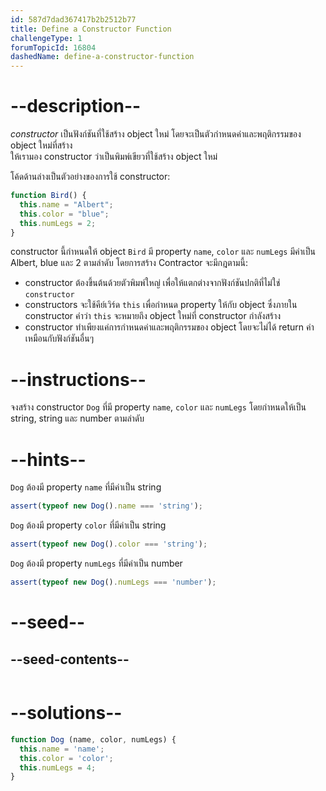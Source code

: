 ```yaml
---
id: 587d7dad367417b2b2512b77
title: Define a Constructor Function
challengeType: 1
forumTopicId: 16804
dashedName: define-a-constructor-function
---
```


# --description--

<dfn>constructor</dfn> เป็นฟังก์ชันที่ใช้สร้าง object ใหม่ โดยจะเป็นตัวกำหนดค่าและพฤติกรรมของ object ใหม่ที่สร้าง  
ให้เรามอง constructor ว่าเป็นพิมพ์เขียวที่ใช้สร้าง object ใหม่ 

โค้ดด้านล่างเป็นตัวอย่างของการใช้ constructor:

```js
function Bird() {
  this.name = "Albert";
  this.color = "blue";
  this.numLegs = 2;
}
```

constructor นี้กำหนดให้ object `Bird` มี property `name`, `color` และ `numLegs` มีค่าเป็น Albert, blue และ 2 ตามลำดับ โดยการสร้าง Contractor จะมีกฎตามนี้:


<ul><li>constructor ต้องขึ้นต้นด้วยตัวพิมพ์ใหญ่ เพื่อให้แตกต่างจากฟังก์ชันปกติที่ไม่ใช่ <code>constructor</code>
</li><li>constructors จะใช้คีย์เวิร์ด <code>this</code> เพื่อกำหนด property ให้กับ object ซึ่งภายใน constructor คำว่า <code>this</code> จะหมายถึง object ใหม่ที่ constructor กำลังสร้าง</li>
<li>constructor ทำเพียงแค่การกำหนดค่าและพฤติกรรมของ object โดยจะไม่ได้ return ค่าเหมือนกับฟังก์ชันอื่นๆ</li></ul>

# --instructions--

จงสร้าง constructor `Dog` ที่มี property `name`, `color` และ `numLegs` โดยกำหนดให้เป็น string, string และ number ตามลำดับ

# --hints--

`Dog` ต้องมี property `name` ที่มีค่าเป็น string

```js
assert(typeof new Dog().name === 'string');
```

`Dog` ต้องมี property `color` ที่มีค่าเป็น string

```js
assert(typeof new Dog().color === 'string');
```

`Dog` ต้องมี property `numLegs` ที่มีค่าเป็น number

```js
assert(typeof new Dog().numLegs === 'number');
```

# --seed--

## --seed-contents--

```js

```

# --solutions--

```js
function Dog (name, color, numLegs) {
  this.name = 'name';
  this.color = 'color';
  this.numLegs = 4;
}
```
